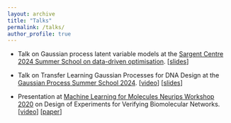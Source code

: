```yaml
---
layout: archive
title: "Talks"
permalink: /talks/
author_profile: true
---
```


- Talk on Gaussian process latent variable models at the [Sargent Centre 2024 Summer School on data-driven optimisation](https://www.imperial.ac.uk/process-systems-engineering/courses-and-seminars/summer-school/). [<a href="_slides/GPLVM Presentation /presentation.html" title="slides">slides</a>]

- Talk on Transfer Learning Gaussian Processes for DNA Design at the [Gaussian Process Summer School 2024](https://gpss.cc/gpss24/workshop.html). [[video](https://www.youtube.com/watch?list=PLZ_xn3EIbxZF-HhT99I3yIb-BdylSM3M-&v=JQOKCbVLAEg)] [[slides](https://gpss.cc/gpss24/slides/Sedgwick2024.pdf)]

- Presentation at [Machine Learning for Molecules Neurips Workshop 2020](https://neurips.cc/virtual/2020/public/workshop_16136.html) on Design of Experiments for Verifying Biomolecular Networks. [[video](https://www.youtube.com/watch?v=_AlpDLbuKjg)] [[paper](https://arxiv.org/abs/2011.10575)]
